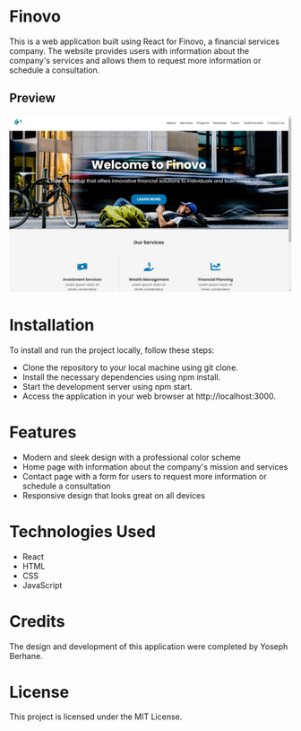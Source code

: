 # Finovo

This is a web application built using React for Finovo, a financial services company. The website provides users with information about the company's services and allows them to request more information or schedule a consultation.

## Preview

![Preview](/finovo.jpeg)

# Installation

To install and run the project locally, follow these steps:

- Clone the repository to your local machine using git clone.
- Install the necessary dependencies using npm install.
- Start the development server using npm start.
- Access the application in your web browser at http://localhost:3000.

# Features

- Modern and sleek design with a professional color scheme
- Home page with information about the company's mission and services
- Contact page with a form for users to request more information or schedule a  consultation
- Responsive design that looks great on all devices

# Technologies Used

- React
- HTML
- CSS
- JavaScript

# Credits

The design and development of this application were completed by Yoseph Berhane. 

# License

This project is licensed under the MIT License.